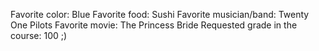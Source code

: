 Favorite color: Blue 
Favorite food: Sushi
Favorite musician/band: Twenty One Pilots 
Favorite movie: The Princess Bride
Requested grade in the course: 100 ;) 
